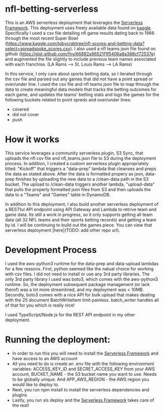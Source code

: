 # nfl-betting-serverless

This is an AWS serverless deployment that leverages the [Serverless Framework].
This deployment uses freely available data found on [kaggle]. Specifically I used a csv file
detailing nfl game results dating back to 1966 through the most recent Super Bowl (https://www.kaggle.com/tobycrabtree/nfl-scores-and-betting-data?select=spreadspoke_scores.csv). I also used a nfl teams json file found on github (https://gist.github.com/fny/66892a96521f1f5406a8a388cf72537e) and augmented the file slightly to include previous team names associated with each franchise. (LA Rams --> St. Louis Rams --> LA Rams)

In this service, I only care about sports betting data, so I iterated through the csv file and parsed out any games that did not have a point spread or over/under line. I used the csv file and nfl teams json file to map through the data to create meaningful data models that tracks the betting outcomes for each game, and updates the teams' betting stats and logs the games for the following buckets related to point spreds and over/under lines:

  - covered
  - did not cover
  - push
 

# How it works

This service leverages a community serverless plugin, S3 Sync, that uploads the nfl csv file and nfl_teams.json file to S3 during the deployment process. In addition, I created a custom serverless plugin appropriately titled: "Kickoff" that triggers a "data-prep" lambda that cleanses and preps the data as stated above. After the data is formatted propery as json, data-prep finishes by uploading the new data to a /clean-data path in the S3 bucket. The upload to /clean-data triggers another lambda, "upload-data" that pulls the properly formatted json files from S3 and then uploads the data to a "Teams" and "Games" table in DynamoDB. 

In addition to this deployment, I also build another serverless deployment of a RESTful API endpoint using API Gateway and Lambda to retrive team and game data. Its still a work in progress, so it only supports getting all team data (all 32 NFL teams and their sports betting records) and getting a team by id. I will be continuing to build out the games piece. You can view that serverless deployment [here](TODO: add other repo url).


# Development Process

I used the aws-python3 runtime for the data-prep and data-upload lambdas for a few reasons. First, python seemed like the natual choice for working with csv files. I did not need to install or use any 3rd party libraries. The only 3rd party library I used was boto3, which comes with the aws-python3 runtime. So, the deployment subsequent package management (or lack therof) was a lot more streamlined, and my deployment was < 10MB. Secondly, boto3 comes with a nice API for bulk upload that makes dealing with the 25 document BatchWriteItem limit painless. batch_writer handles all of that for you which is really nice!

I used TypeScript/Node.js for the REST API endpoint in my other deployment. 

# Running the deployment:

  - In order to run this you will need to install the [Serverless Framework] and have access to an AWS account
  - All you need to do is create an .env file with the following environment variables: ACCESS_KEY_ID and SECRET_ACCESS_KEY from your AWS account, BUCKET_NAME - the S3 bucket name you want to use. Needs to be globally unique. And APP_AWS_REGION - the AWS region you would like to deploy to.
  - Next, you run npm install to install the serverless dependencies and plugins
  - Lastly, you run sls deploy and the [Serverless Framework] takes care of the rest!



[//]: # (These are reference links used in the body of this note and get stripped out when the markdown processor does its job. There is no need to format nicely because it shouldn't be seen. Thanks SO - http://stackoverflow.com/questions/4823468/store-comments-in-markdown-syntax)

   [kaggle]: <https://www.kaggle.com/>
   [Serverless Framework]: <https://www.serverless.com/>
